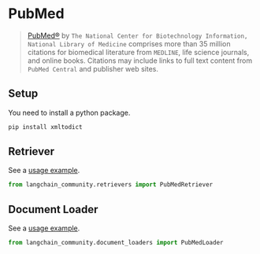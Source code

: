 # PubMed

>[PubMed®](https://pubmed.ncbi.nlm.nih.gov/) by `The National Center for Biotechnology Information, National Library of Medicine` 
> comprises more than 35 million citations for biomedical literature from `MEDLINE`, life science journals, and online books. 
> Citations may include links to full text content from `PubMed Central` and publisher web sites.

## Setup

You need to install a python package.

```bash
pip install xmltodict
```

## Retriever

See a [usage example](/docs/integrations/retrievers/pubmed).

```python
from langchain_community.retrievers import PubMedRetriever
```

## Document Loader

See a [usage example](/docs/integrations/document_loaders/pubmed).

```python
from langchain_community.document_loaders import PubMedLoader
```
